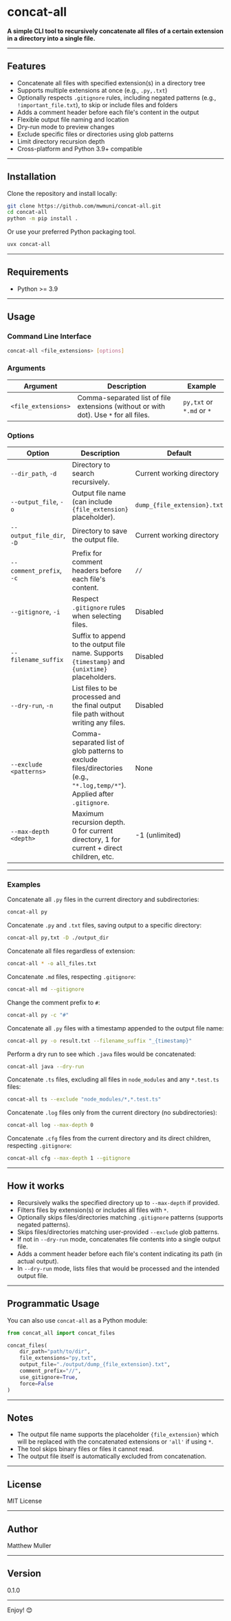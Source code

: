 # concat-all

**A simple CLI tool to recursively concatenate all files of a certain extension in a directory into a single file.**

---

## Features

- Concatenate all files with specified extension(s) in a directory tree
- Supports multiple extensions at once (e.g., `.py,.txt`)
- Optionally respects `.gitignore` rules, including negated patterns (e.g., `!important_file.txt`), to skip or include files and folders
- Adds a comment header before each file's content in the output
- Flexible output file naming and location
- Dry-run mode to preview changes
- Exclude specific files or directories using glob patterns
- Limit directory recursion depth
- Cross-platform and Python 3.9+ compatible

---

## Installation

Clone the repository and install locally:

```bash
git clone https://github.com/mwmuni/concat-all.git
cd concat-all
python -m pip install .
```

Or use your preferred Python packaging tool.

```bash
uvx concat-all
```

---

## Requirements

- Python >= 3.9

---

## Usage

### Command Line Interface

```bash
concat-all <file_extensions> [options]
```

### Arguments

| Argument                     | Description                                                                                      | Example                                         |
|------------------------------|--------------------------------------------------------------------------------------------------|-------------------------------------------------|
| `<file_extensions>`          | Comma-separated list of file extensions (without or with dot). Use `*` for all files.            | `py,txt` or `*.md` or `*`                       |

### Options

| Option                      | Description                                                                                      | Default                        |
|-----------------------------|--------------------------------------------------------------------------------------------------|--------------------------------|
| `--dir_path`, `-d`          | Directory to search recursively.                                                                 | Current working directory      |
| `--output_file`, `-o`       | Output file name (can include `{file_extension}` placeholder).                                  | `dump_{file_extension}.txt`    |
| `--output_file_dir`, `-D`   | Directory to save the output file.                                                              | Current working directory      |
| `--comment_prefix`, `-c`    | Prefix for comment headers before each file's content.                                          | `//`                           |
| `--gitignore`, `-i`         | Respect `.gitignore` rules when selecting files.                                                | Disabled                       |
| `--filename_suffix`         | Suffix to append to the output file name. Supports `{timestamp}` and `{unixtime}` placeholders. | Disabled                       |
| `--dry-run`, `-n`           | List files to be processed and the final output file path without writing any files.             | Disabled                       |
| `--exclude <patterns>`      | Comma-separated list of glob patterns to exclude files/directories (e.g., `"*.log,temp/*"`). Applied after `.gitignore`. | None                           |
| `--max-depth <depth>`       | Maximum recursion depth. 0 for current directory, 1 for current + direct children, etc.        | -1 (unlimited)                 |

---

### Examples

Concatenate all `.py` files in the current directory and subdirectories:

```bash
concat-all py
```

Concatenate `.py` and `.txt` files, saving output to a specific directory:

```bash
concat-all py,txt -D ./output_dir
```

Concatenate all files regardless of extension:

```bash
concat-all * -o all_files.txt
```

Concatenate `.md` files, respecting `.gitignore`:

```bash
concat-all md --gitignore
```

Change the comment prefix to `#`:

```bash
concat-all py -c "#"
```

Concatenate all `.py` files with a timestamp appended to the output file name:

```bash
concat-all py -o result.txt --filename_suffix "_{timestamp}"
```

Perform a dry run to see which `.java` files would be concatenated:

```bash
concat-all java --dry-run
```

Concatenate `.ts` files, excluding all files in `node_modules` and any `*.test.ts` files:

```bash
concat-all ts --exclude "node_modules/*,*.test.ts"
```

Concatenate `.log` files only from the current directory (no subdirectories):

```bash
concat-all log --max-depth 0
```

Concatenate `.cfg` files from the current directory and its direct children, respecting `.gitignore`:

```bash
concat-all cfg --max-depth 1 --gitignore
```

---

## How it works

- Recursively walks the specified directory up to `--max-depth` if provided.
- Filters files by extension(s) or includes all files with `*`.
- Optionally skips files/directories matching `.gitignore` patterns (supports negated patterns).
- Skips files/directories matching user-provided `--exclude` glob patterns.
- If not in `--dry-run` mode, concatenates file contents into a single output file.
- Adds a comment header before each file's content indicating its path (in actual output).
- In `--dry-run` mode, lists files that would be processed and the intended output file.

---

## Programmatic Usage

You can also use `concat-all` as a Python module:

```python
from concat_all import concat_files

concat_files(
    dir_path="path/to/dir",
    file_extensions="py,txt",
    output_file="./output/dump_{file_extension}.txt",
    comment_prefix="//",
    use_gitignore=True,
    force=False
)
```

---

## Notes

- The output file name supports the placeholder `{file_extension}` which will be replaced with the concatenated extensions or `'all'` if using `*`.
- The tool skips binary files or files it cannot read.
- The output file itself is automatically excluded from concatenation.

---

## License

MIT License

---

## Author

Matthew Muller

---

## Version

0.1.0

---

Enjoy! 😊
